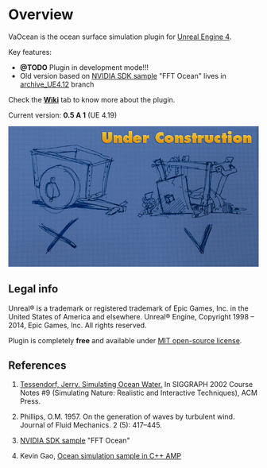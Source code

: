 Overview
========

VaOcean is the ocean surface simulation plugin for [Unreal Engine 4](https://www.unrealengine.com/).

Key features:
 * **@TODO** Plugin in development mode!!! 
 * Old version based on [NVIDIA SDK sample](https://developer.nvidia.com/dx11-samples) "FFT Ocean" lives in [archive_UE4.12](https://github.com/ufna/VaOcean/tree/archive_UE4.12) branch

Check the **[Wiki](https://github.com/ufna/VaOcean/wiki)** tab to know more about the plugin.

Current version: **0.5 A 1** (UE 4.19)

![SCREENSHOT](SCREENSHOT.jpg)


Legal info
----------

Unreal® is a trademark or registered trademark of Epic Games, Inc. in the United States of America and elsewhere. Unreal® Engine, Copyright 1998 – 2014, Epic Games, Inc. All rights reserved.

Plugin is completely **free** and available under [MIT open-source license](LICENSE).


References
----------

1. [Tessendorf, Jerry. Simulating Ocean Water.](http://graphics.ucsd.edu/courses/rendering/2005/jdewall/tessendorf.pdf) In SIGGRAPH 2002 Course Notes #9 (Simulating Nature: Realistic and Interactive Techniques), ACM Press.

1. Phillips, O.M. 1957. On the generation of waves by turbulent wind. Journal of Fluid Mechanics. 2 (5): 417–445.

1. [NVIDIA SDK sample](https://developer.nvidia.com/dx11-samples) "FFT Ocean"

1. Kevin Gao, [Ocean simulation sample in C++ AMP](https://blogs.msdn.microsoft.com/nativeconcurrency/2011/11/10/ocean-simulation-sample-in-c-amp/)
